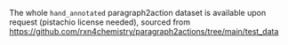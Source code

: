The whole ```hand_annotated``` paragraph2action dataset is available upon request (pistachio license needed),  sourced from https://github.com/rxn4chemistry/paragraph2actions/tree/main/test_data